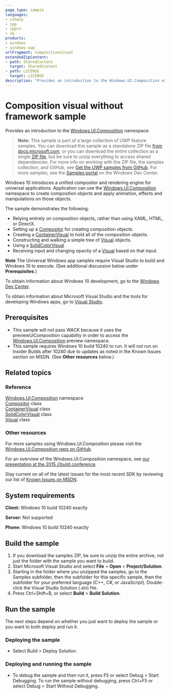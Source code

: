 ```yaml
---
page_type: sample
languages:
- csharp
- cpp
- cppcx
- vb
products:
- windows
- windows-uwp
urlFragment: CompositionVisual
extendedZipContent:
- path: SharedContent
  target: SharedContent
- path: LICENSE
  target: LICENSE
description: "Provides an introduction to the Windows.UI.Composition namespace."
---
```


<!---
  category: GraphicsAndAnimation
  samplefwlink: http://go.microsoft.com/fwlink/p/?LinkId=620483
--->

# Composition visual without framework sample

Provides an introduction to the [Windows.UI.Composition](https://msdn.microsoft.com/library/windows.ui.composition.aspx) namespace.

> **Note:** This sample is part of a large collection of UWP feature samples. 
> You can download this sample as a standalone ZIP file
> [from docs.microsoft.com](https://docs.microsoft.com/samples/microsoft/windows-universal-samples/compositionvisual/),
> or you can download the entire collection as a single
> [ZIP file](https://github.com/Microsoft/Windows-universal-samples/archive/master.zip), but be 
> sure to unzip everything to access shared dependencies. For more info on working with the ZIP file, 
> the samples collection, and GitHub, see [Get the UWP samples from GitHub](https://aka.ms/ovu2uq). 
> For more samples, see the [Samples portal](https://aka.ms/winsamples) on the Windows Dev Center. 

Windows 10 introduces a unified compositor and rendering engine for universal applications.
Application can use the
[Windows.UI.Composition](https://msdn.microsoft.com/library/windows.ui.composition.aspx) namespace
to create composition objects and apply animation, effects and manipulations on those objects.

The sample demonstrates the following:

* Relying entirely on composition objects, rather than using XAML, HTML, or DirectX.
* Setting up a [Compositor](https://msdn.microsoft.com/library/windows.ui.composition.compositor.aspx) for creating composition objects.
* Creating a [ContainerVisual](https://msdn.microsoft.com/library/windows.ui.composition.containervisual.aspx)
  to hold all of the composition objects.
* Constructing and walking a simple tree of [Visual](https://msdn.microsoft.com/library/windows.ui.composition.visual.aspx) objects.
* Using a [SolidColorVisual](https://msdn.microsoft.com/library/windows.ui.composition.solidcolorvisual.aspx)
* Receiving input and
  changing opacity of a [Visual](https://msdn.microsoft.com/library/windows.ui.composition.visual.aspx) based on that input.

**Note** The Universal Windows app samples require Visual Studio to build and Windows 10 to execute.
(See additional discussion below under **Prerequisites**.)

To obtain information about Windows 10 development, go to the [Windows Dev Center](http://go.microsoft.com/fwlink/?LinkID=532421).

To obtain information about Microsoft Visual Studio and the tools for developing Windows apps, go to [Visual Studio](http://go.microsoft.com/fwlink/?LinkID=532422).

## Prerequisites

- This sample will not pass WACK because it uses the
  previewUiComposition capability in order to access the
  [Windows.UI.Composition](https://msdn.microsoft.com/library/windows.ui.composition.aspx) preview namespace.
- This sample requires Windows 10 build 10240 to run. It will not run on Insider Builds after 10240 due to updates as noted in the Known Issues section on MSDN.
(See **Other resources** below.)

## Related topics

### Reference

[Windows.UI.Composition](https://msdn.microsoft.com/library/windows.ui.composition.aspx) namespace  
[Compositor](https://msdn.microsoft.com/library/windows.ui.composition.compositor.aspx) class  
[ContainerVisual](https://msdn.microsoft.com/library/windows.ui.composition.containervisual.aspx) class  
[SolidColorVisual](https://msdn.microsoft.com/library/windows.ui.composition.solidcolorvisual.aspx) class  
[Visual](https://msdn.microsoft.com/library/windows.ui.composition.visual.aspx) class  

### Other resources

For more samples using Windows.UI.Composition please visit the [Windows.UI.Composition repo on GitHub](https://github.com/Microsoft/composition).

For an overview of the Windows.UI.Composition namespace,
see [our presentation at the 2015 //build conference](https://channel9.msdn.com/Events/Build/2015/2-672).

Stay current on all of the latest issues for the most recent SDK by reviewing our list of
[Known Issues on MSDN](https://social.msdn.microsoft.com/Forums/home?forum=Win10SDKToolsIssues&sort=relevancedesc&brandIgnore=True&searchTerm=Windows.UI.Composition).

## System requirements

**Client:** Windows 10 build 10240 exactly

**Server:** Not supported

**Phone:** Windows 10 build 10240 exactly

## Build the sample

1. If you download the samples ZIP, be sure to unzip the entire archive, not just the folder with the sample you want to build.
2. Start Microsoft Visual Studio and select **File** \> **Open** \> **Project/Solution**.
3. Starting in the folder where you unzipped the samples, go to the Samples subfolder, then the subfolder for this specific sample, then the subfolder for your preferred language (C++, C#, or JavaScript). Double-click the Visual Studio Solution (.sln) file.
4. Press Ctrl+Shift+B, or select **Build** \> **Build Solution**.

## Run the sample

The next steps depend on whether you just want to deploy the sample or you want to both deploy and run it.

### Deploying the sample

- Select Build > Deploy Solution.

### Deploying and running the sample

- To debug the sample and then run it, press F5 or select Debug >  Start Debugging. To run the sample without debugging, press Ctrl+F5 or select Debug > Start Without Debugging.
